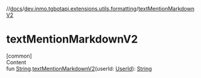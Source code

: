 //[docs](../../index.md)/[dev.inmo.tgbotapi.extensions.utils.formatting](index.md)/[textMentionMarkdownV2](text-mention-markdown-v2.md)



# textMentionMarkdownV2  
[common]  
Content  
fun [String](https://kotlinlang.org/api/latest/jvm/stdlib/kotlin/-string/index.html).[textMentionMarkdownV2](text-mention-markdown-v2.md)(userId: [UserId](../dev.inmo.tgbotapi.types/index.md#%5Bdev.inmo.tgbotapi.types%2FUserId%2F%2F%2FPointingToDeclaration%2F%5D%2FClasslikes%2F625018081)): [String](https://kotlinlang.org/api/latest/jvm/stdlib/kotlin/-string/index.html)  



